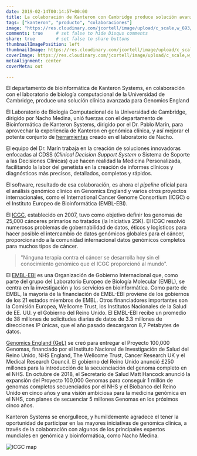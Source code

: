 ```yaml
---
date: 2019-02-14T00:14:57+00:00
title: La colaboración de Kanteron con Cambridge produce solución avanzada para algunos de los principales proyectos genómicos internacionales
tags: ["kanteron", "producto", "colaboraciones"]
image: "https://res.cloudinary.com/jcortell/image/upload/c_scale,w_693/v1550111614/Kanteron/ICGC.png"
comments: true     # set false to hide Disqus comments
share: true        # set false to share buttons
thumbnailImagePosition: left
thumbnailImage: https://res.cloudinary.com/jcortell/image/upload/c_scale,w_693/v1550111614/Kanteron/ICGC.png
coverImage: https://res.cloudinary.com/jcortell/image/upload/c_scale,w_693/v1550111614/Kanteron/ICGC.png
metaAlignment: center
coverMeta: out

---
```

El departamento de bioinformática de Kanteron Systems, en colaboración con el laboratorio de biología computacional de la Universidad de Cambridge, produce una solución clínica avanzada para Genomics England

<!--more-->

El Laboratorio de Biología Computacional de la Universidad de Cambridge, dirigido por Nacho Medina, unió fuerzas con el departamento de Bioinformática de Kanteron Systems, dirigido por el Dr. Pablo Marín, para aprovechar la experiencia de Kanteron en genómica clínica, y así mejorar el potente conjunto de [herramientas](https://www.hpc.cam.ac.uk/compbio/OpenCB) creado en el laboratorio de Nacho.

El equipo del Dr. Marín trabaja en la creación de soluciones innovadoras enfocadas al CDSS (*Clinical Decision Support System* o Sistema de Soporte a las Decisiones Clínicas) que hacen realidad la Medicina Personalizada, facilitando la labor del genetista en la creación de informes clínicos y diagnósticos más precisos, detallados, completos y rápidos.

El software, resultado de esa colaboración, es ahora el *pipeline* oficial para el análisis genómico clínico en Genomics England y varios otros proyectos internacionales, como el International Cancer Genome Consortium (ICGC) o el Instituto Europeo de Bioinformática (EMBL-EBI).

El [ICGC](https://icgc.org/), establecido en 2007, tuvo como objetivo definir los genomas de 25,000 cánceres primarios no tratados (la Iniciativa 25K). El ICGC resolvió numerosos problemas de gobernabilidad de datos, éticos y logísticos para hacer posible el intercambio de datos genómicos globales para el cáncer, proporcionando a la comunidad internacional datos genómicos completos para muchos tipos de cáncer.

> "Ninguna terapia contra el cáncer se desarrolla hoy sin el conocimiento genómico que el ICGC proporcionó al mundo".

El [EMBL-EBI](https://www.ebi.ac.uk/) es una Organización de Gobierno Internacional que, como parte del grupo del Laboratorio Europeo de Biología Molecular (EMBL), se centra en la investigación y los servicios en bioinformática. Como parte de EMBL, la mayoría de la financiación de EMBL-EBI proviene de los gobiernos de los 21 estados miembros de EMBL. Otros financiadores importantes son la Comisión Europea, Wellcome Trust, los Institutos Nacionales de la Salud de EE. UU. y el Gobierno del Reino Unido. El EMBL-EBI recibe un promedio de 38 millones de solicitudes diarias de datos de 3.3 millones de direcciones IP únicas, que el año pasado descargaron 8,7 Petabytes de datos.

[Genomics England (GeL)](https://www.genomicsengland.co.uk/about-genomics-england/) se creó para entregar el Proyecto 100,000 Genomas, financiado por el Instituto Nacional de Investigación de Salud del Reino Unido, NHS England, The Wellcome Trust, Cancer Research UK y el Medical Research Council. El gobierno del Reino Unido anunció £250 millones para la introducción de la secuenciación del genoma completo en el NHS. En octubre de 2018, el Secretario de Salud Matt Hancock anunció la expansión del Proyecto 100,000 Genomas para conseguir 1 millón de genomas completos secuenciados por el NHS y el Biobanco del Reino Unido en cinco años y una visión ambiciosa para la medicina genómica en el NHS, con planes de secuenciar 5 millones Genomas en los próximos cinco años.

Kanteron Systems se enorgullece, y humildemente agradece el tener la oportunidad de participar en las mayores iniciativas de genómica clínica, a través de la colaboración con algunos de los principales expertos mundiales en genómica y bioinformática, como Nacho Medina.

![ICGC map](https://icgc.org/files/image-icgc-map-cropped.jpg)
